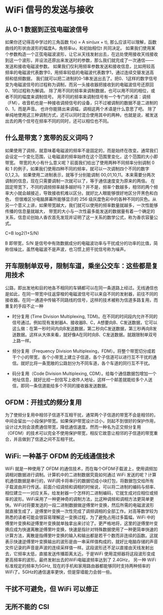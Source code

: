 # WiFi 信号的发送与接收
## 从 0-1 数据到正弦电磁波信号
如果你还记得高中学过的三角函数 f(x) = A sin(ωx + t), 那么应该可以理解，函数曲线的形状由波形的幅度A，角频率ω，和初始相位t 共同决定。
如果我们使用某个参数构造一个正弦电磁波波形，让它从天线发射出去，在远处使用接收天线接收到这一个波形，并设法还原出来发送时的参数，那么我们就完成了一次通信——
发送和接收电磁波参数。
如果我们仅利用频率参数发送和接收信息，比如用较高频率的电磁波代表数字0，用频率较低的电磁波代表数字1，通过连续交替发送高频和低频数据，
我们就可以把二进制的0-1串发送出去了。把0、1这样的数字信号变为电磁波信号的过程称为调制，而另一头接收器把接收到的电磁波信号还原回 0、1的过程称为解调。
除了用不同的频率来调制数据，也可以用不同的相位，或者不同的幅度来调制信号。
用不同的频率来调制信号有一个专门的术语：调频（FM），收音机也是一种接收调频信号的设备，只不过被调制的数据不是二进制的0、1，而是声音。
也许你能猜出来调幅，调相这两个术语是什么意思了吧。
除了单纯地使用这三种调制方式，还可以同时混合使用其中的两种。也就是说，被发送出去的两个信号在频率不同的同时，还可以相位也不同。

## 什么是带宽？宽带的反义词吗？
如果使用了调频，就意味着电磁波的频率不是固定的，而是始终在改变。通常我们会设定一个变化范围，让电磁波的频率始终在这个范围里变化，这个范围的大小即带宽。
带宽的大小有什么意义呢？前面我们给出了使用两种不同频率分别调制 0 和 1 的例子，如果我们使用四种不同的频率，就可以一次调制四个不同的数字 0,1,2,3。
如果使用二进制表示，就等于分别能调制 00,01,10,11。本来需要分两次调制的信息，现在只需要调制一次就可以了，等于通信速度变为原来的两倍。
在固定带宽下，不同的调频频率越多越好吗？并不是，频率个数越多，相邻的两个频率大小就会越接近，导致接收机难以区分。就好比人眼能够很好地区分开黑色和白色，
但很难区分电脑屏幕所能够显示的 256 级灰度色彩中的各种不同的灰色。从另一个意义上讲，如果带宽越大，我们就可以使用的频率数量就越多，一次性能够传播的信息量就越大，
带宽的大小与一次性最多能发送的数据量有着一个确定的关系，信息论创始人香农首先发现并证明了这一关系的数学公式，称为香农容量公式。

C=B log2(1+S/N)

B 即带宽，S/N 是信号中有效数据成分的电磁波功率与干扰成分的功率的比值，简称信噪比，虽然电磁波不是声波，也习惯上把干扰信号称为噪声。

## 开车限制单双号，限制车道，乘坐公交车：这些都是复用技术
公路，即出发地和目的地各不相同的车辆都可以在同一条道路上经过。无线通信也是如此，在同一带宽中往返穿梭的电磁波信号可以来自不同的发射器，前往不同的接收器。在同一通道中传输不同路线的信号，这样的技术被称为信道多路复用，而重复的手段不止一种

- 时分复用 (Time Division Multiplexing, TDM)。在不同的时间段内允许不同的信号通过。例如现有发射器A、接收器B、C，A想要向B、C发送数据，它可以这么做：在第一秒时间内向B发送数据，第二秒向C发送数据，第三秒再向B发送数据。这样从大体来看，就好像A在同时向B、C发送数据。就跟限制单双号上路一样。

- 频分复用（Frequency Division Multiplexing，FDM）。将整个带宽切分成若干个小的带宽，各个小带宽上建立子信道，各个子信道可以进行互不干扰的通信。就好比将一条宽敞的公路划分为不同车道，各个车道的同行互不干扰。

- 码分复用（Code Division Multiplexing, CDM）。给每个通信数据包增加一个地址信息，就好比给一封信写上收件人地址，这样一个邮差就能给多个人送信，即同一条信道能给多个不同的接收器发送数据。

## OFDM：开挂式的频分复用
为了使频分复用中相邻子信道不互相干扰，通常两个子信道的带宽不会是相邻的，中间会留出一小段保护带宽。如果保护带宽设计过小，则起不到很好的保护作用，设计过大则会浪费通信带宽，降低通信速度。然而一种名为正交频分复用（OFDM）的技术可以完全不使用保护带宽，相反它故意让相邻的子信道的带宽重合，并且做到了信道之间不互相干扰。

## WiFi: 一种基于 OFDM 的无线通信技术
WiFi 就是一种使用了 OFDM 的通信技术，而在每个OFDM子载波上，使用调频加调相对数据进行调制。计算机中的二进制数据究竟如何通过 WiFi 发送的呢？计算机通信数据是串行的，WiFi网卡将串行的数据切成小块打包，将数据包交给所有子载波由并行传送。前面介绍调频和调相的时候说，可以将二进制的编码与频率、相位建立一一对应关系，给发射器一个怎样的二进制编码，它就生成对应相位或频率的波形。WiFi采用了一种更神奇的调制方法，比这种调频和调相方法更简单更快。WiFi对将要发送的一段二进制数据做逆傅里叶变换，然后所需的电磁波波形就直接生成了，逆傅里叶变换一次性完成了调频调相的全部工作。对高等数学较为熟悉的读者可能会很容易理解这一变换过程，为了避免占用过多篇幅，WiFi 中的傅里叶变换和逆傅里叶变换就单独拿出来讨论了。更严格地将，这里的逆傅里叶变换应成为快速离散逆傅里叶变换，快速是指针对特殊数据使用了一种更简单快速的计算方法，离散是指傅里叶变换的输入和输出都是若干个数而非连续的函数。这就表示快速逆傅里叶变换输出的波形是由一串采样值构成的，就好比电脑存储的声音文件记录的声音是声波的连续采样值一样。这段波形还不足以直接由天线发射出去，它频率太低，直接发送传播距离太近。于是WiFi 使用混频器将这段波形变成更高频率的波形。最终发射出去的WiFi电磁波频率达到了 2.4GHz， 另一种 WiFi 标准规定的频率为5GHz, 现在的手机和家用路由器都能够同时支持两种频率的WiFi了。5GHz的通信速率更快，但是穿墙能力会弱一些。

## 干扰不可避免，但 WiFi 可以修正


## 无所不能的 CSI


